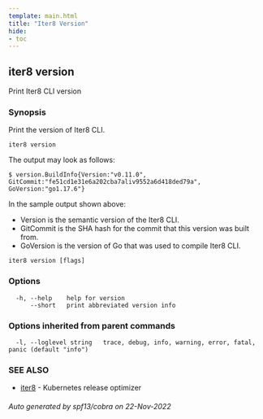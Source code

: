 ```yaml
---
template: main.html
title: "Iter8 Version"
hide:
- toc
---
```

## iter8 version

Print Iter8 CLI version

### Synopsis


Print the version of Iter8 CLI.

	iter8 version

The output may look as follows:

	$ version.BuildInfo{Version:"v0.11.0", GitCommit:"fe51cd1e31e6a202cba7aliv9552a6d418ded79a", GoVersion:"go1.17.6"}

In the sample output shown above:

- Version is the semantic version of the Iter8 CLI.
- GitCommit is the SHA hash for the commit that this version was built from.
- GoVersion is the version of Go that was used to compile Iter8 CLI.


```
iter8 version [flags]
```

### Options

```
  -h, --help    help for version
      --short   print abbreviated version info
```

### Options inherited from parent commands

```
  -l, --loglevel string   trace, debug, info, warning, error, fatal, panic (default "info")
```

### SEE ALSO

* [iter8](iter8.md)	 - Kubernetes release optimizer

###### Auto generated by spf13/cobra on 22-Nov-2022
